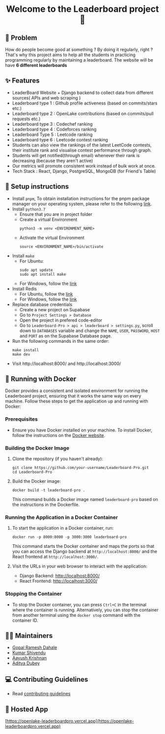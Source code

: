 <h1 align="center">Welcome to the Leaderboard project 👋</h1>

## 🤔 Problem
How do people become good at something ? By doing it regularly, right ? That's why this project aims to help all the students in practicing programming regularly by maintaining a leaderboard. The website will be have **6 different leaderboards**

## ✨ Features
- LeaderBoard Website + Django backend to collect data from different sources( APIs and web scraping )
- Leaderboard type 1 : Github profile activeness (based on commits/stars etc.)
- Leaderboard type 2 : OpenLake contributions (based on commits/pull requests etc.)
- Leaderboard type 3 : Codechef ranking
- Leaderboard type 4 : Codeforces ranking
- Leaderboard Type 5 : Leetcode ranking
- Leaderboard type 6 : Leetcode contest ranking
- Students can also view the rankings of the latest LeetCode contests, their institute rank and visualise contest performance through graph.
- Students will get notified(through email) whenever their rank is decreasing (because they aren't active)
- Our metrics will promote consistent work instead of bulk work at once.
- Tech Stack : React, Django, PostgreSQL, MongoDB (for Friend's Table)

## 📝 Setup instructions
- Install `pnpm`, To obtain installation instructions for the pnpm package manager on your operating system, please refer to the following [link](https://pnpm.io/installation).
- Install `python3.7`
    - Ensure that you are in project folder
    - Create a virtual Environment
        ```
        python3 -m venv <ENVIRONMENT_NAME>
        ```
    - Activate the virtual Environment
        ```
        source <ENVIRONMENT_NAME>/bin/activate
        ```
- Install `make`
    - For Ubuntu:
        ```
        sudo apt update
        sudo apt install make
        ```
    - For Windows, follow the [link](https://linuxhint.com/install-use-make-windows/)
- Install Redis 
    - For Ubuntu, follow the [link](https://redis.io/docs/install/install-redis/install-redis-on-linux/)
    - For Windows, follow the [link](https://redis.io/docs/install/install-redis/install-redis-on-windows/)
- Replace database credentials
    - Create a new project on Supabase
    - Go to `Project Settings > Database`
    - Open the project in prefered code-editor
    - Go to `Leaderboard-Pro > api > leaderboard > settings.py`, scroll down to `DATABASES` variable and change the `NAME`, `USER`, `PASSWORD`, `HOST` and `PORT` as on the Supabase Database page. 
- Run the following commands in the same order:
    ```
    make install
    make dev
    ```
- Visit http://localhost:8000/ and http://localhost:3000/

## 🐳 Running with Docker

Docker provides a consistent and isolated environment for running the Leaderboard project, ensuring that it works the same way on every machine. Follow these steps to get the application up and running with Docker:

### Prerequisites
- Ensure you have Docker installed on your machine. To install Docker, follow the instructions on the [Docker website](https://docs.docker.com/get-docker/).

### Building the Docker Image
1. Clone the repository (if you haven't already):
    ```
    git clone https://github.com/your-username/Leaderboard-Pro.git
    cd Leaderboard-Pro
    ```

2. Build the Docker image:
    ```
    docker build -t leaderboard-pro .
    ```

   This command builds a Docker image named `leaderboard-pro` based on the instructions in the Dockerfile.

### Running the Application in a Docker Container
1. To start the application in a Docker container, run:
    ```
    docker run -p 8000:8000 -p 3000:3000 leaderboard-pro
    ```

   This command starts the Docker container and maps the ports so that you can access the Django backend at `http://localhost:8000/` and the React frontend at `http://localhost:3000/`.

2. Visit the URLs in your web browser to interact with the application:
    - Django Backend: [http://localhost:8000/](http://localhost:8000/)
    - React Frontend: [http://localhost:3000/](http://localhost:3000/)

### Stopping the Container
- To stop the Docker container, you can press `Ctrl+C` in the terminal where the container is running. Alternatively, you can stop the container from another terminal using the `docker stop` command with the container ID.


## 🧑‍💻 Maintainers
- [Gopal Ramesh Dahale](https://github.com/Gopal-Dahale)
- [Kumar Shivendu](https://github.com/KShivendu)
- [Aayush Krishnan](https://github.com/krishnan05)
- [Aditya Dubey](https://github.com/Aditya062003)

## 💻 Contributing Guidelines
- Read [contributing guidelines](https://github.com/OpenLake/Leaderboard-Pro/blob/main/.github/CONTRIBUTING.md)

## 👀 Hosted App
[https://openlake-leaderboardpro.vercel.app](https://openlake-leaderboardpro.vercel.app)
